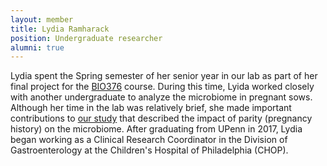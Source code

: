 ```yaml
---
layout: member
title: Lydia Ramharack
position: Undergraduate researcher
alumni: true
---
```


Lydia spent the Spring semester of her senior year in our lab as part of her final project for the [BIO376](https://www.bio.upenn.edu/content/biol376-microbial-diversity-pathogenesis-lab-0) course.  During this time, Lyida worked closely with another undergraduate to analyze the microbiome in pregnant sows.  Although her time in the lab was relatively brief, she made important contributions to [our study](https://microbiomejournal.biomedcentral.com/articles/10.1186/s40168-021-01089-8) that described the impact of parity (pregnancy history) on the microbiome.  After graduating from UPenn in 2017, Lydia began working as a Clinical Research Coordinator in the Division of Gastroenterology at the Children's Hospital of Philadelphia (CHOP).
